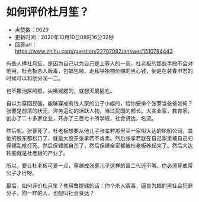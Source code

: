 # 如何评价杜月笙？
- 点赞数：9029
- 更新时间：2020年10月10日08时16分32秒
- 回答url：https://www.zhihu.com/question/22707082/answer/1510784443
<body>
 <p data-pid="dgghiCLi">有些人捧杜月笙，是因为自己以为自己是上等人的一员，杜老板的那些手段不会对他用，杜老板杀人贩毒，包娼包赌，走私哄抬物价赚的黑心钱，倒是在装春申君的时候可以和他分润一二。</p>
 <p data-pid="lRI8PKyZ">也不撒泡尿照照，尖嘴猴腮的，就想天鹅屁吃。</p>
 <p data-pid="EEny0UGp">自以为穿回民国，能够穿成有钱人家的公子小姐的，给你安排个张謇当爸爸如何？张謇是前清的状元，洋务运动的活跃人物，当过民国的部长。大实业家，教育家，创办了二十多家企业，开办了三百七十所学校，社会贤达，名流。</p>
 <p data-pid="KuU04OMx">然后呢，张謇死了，杜老板想要从他儿子张孝若那里买一家叫大达的轮船公司，其他的股东都松口了，就是大股东张孝若不肯卖。然后张孝若就在自己家里被自己的保镖乱枪打死。然后保镖就自杀了，然后保镖全家都被杜老板养起来了。然后大达轮船就是杜老板的产业了。</p>
 <p data-pid="3tJoHVFm">所以，要让杜老板可爱一点，穿越成张謇儿子这样的富二代还不够。你必须穿成常公子才行呀。</p>
 <p data-pid="49JY4OoP">最后，如何评价杜月笙？套用鲁提辖的话：你个杀人贩毒，逼良为娼的黑社会犯罪分子，狗一样的人，也配叫社会贤达？</p>
</body>